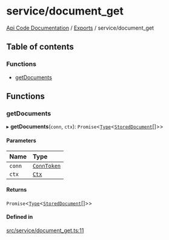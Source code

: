 # service/document\_get
 
[Api Code Documentation](../README.md) / [Exports](../modules.md) / service/document\_get

## Table of contents

### Functions

- [getDocuments](service_document_get.md#getdocuments)

## Functions

### getDocuments

▸ **getDocuments**(`conn`, `ctx`): `Promise`\<[`Type`](result.md#type)\<[`StoredDocument`](../interfaces/service_domain_document_document.StoredDocument.md)[]\>\>

#### Parameters

| Name | Type |
| :------ | :------ |
| `conn` | [`ConnToken`](service_conn.md#conntoken) |
| `ctx` | [`Ctx`](../interfaces/lib_ctx.Ctx.md) |

#### Returns

`Promise`\<[`Type`](result.md#type)\<[`StoredDocument`](../interfaces/service_domain_document_document.StoredDocument.md)[]\>\>

#### Defined in

[src/service/document_get.ts:11](https://github.com/openkfw/TruBudget/blob/d2b440c/api/src/service/document_get.ts#L11)
